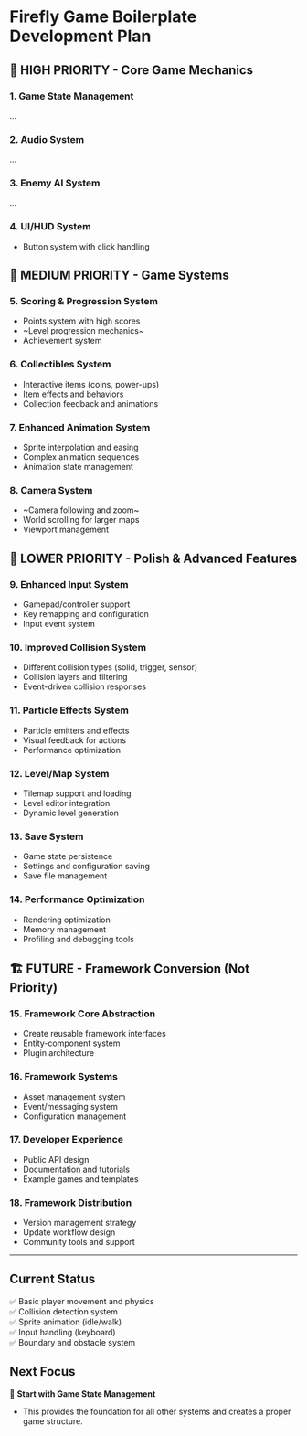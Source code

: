 # Firefly Game Boilerplate Development Plan

## 🎯 HIGH PRIORITY - Core Game Mechanics

### 1. Game State Management

...

### 2. Audio System

...

### 3. Enemy AI System

...

### 4. UI/HUD System

- Button system with click handling

## 🔧 MEDIUM PRIORITY - Game Systems

### 5. Scoring & Progression System

- Points system with high scores
- ~Level progression mechanics~
- Achievement system

### 6. Collectibles System

- Interactive items (coins, power-ups)
- Item effects and behaviors
- Collection feedback and animations

### 7. Enhanced Animation System

- Sprite interpolation and easing
- Complex animation sequences
- Animation state management

### 8. Camera System

- ~Camera following and zoom~
- World scrolling for larger maps
- Viewport management

## 🎨 LOWER PRIORITY - Polish & Advanced Features

### 9. Enhanced Input System

- Gamepad/controller support
- Key remapping and configuration
- Input event system

### 10. Improved Collision System

- Different collision types (solid, trigger, sensor)
- Collision layers and filtering
- Event-driven collision responses

### 11. Particle Effects System

- Particle emitters and effects
- Visual feedback for actions
- Performance optimization

### 12. Level/Map System

- Tilemap support and loading
- Level editor integration
- Dynamic level generation

### 13. Save System

- Game state persistence
- Settings and configuration saving
- Save file management

### 14. Performance Optimization

- Rendering optimization
- Memory management
- Profiling and debugging tools

## 🏗️ FUTURE - Framework Conversion (Not Priority)

### 15. Framework Core Abstraction

- Create reusable framework interfaces
- Entity-component system
- Plugin architecture

### 16. Framework Systems

- Asset management system
- Event/messaging system
- Configuration management

### 17. Developer Experience

- Public API design
- Documentation and tutorials
- Example games and templates

### 18. Framework Distribution

- Version management strategy
- Update workflow design
- Community tools and support

---

## Current Status

✅ Basic player movement and physics  
✅ Collision detection system  
✅ Sprite animation (idle/walk)  
✅ Input handling (keyboard)  
✅ Boundary and obstacle system

## Next Focus

🎯 **Start with Game State Management**

- This provides the foundation for all other systems and creates a proper game structure.
